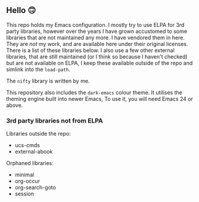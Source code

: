 
## Hello :upside_down_face:

This repo holds my Emacs configuration.  I mostly try to use ELPA for
3rd party libraries, however over the years I have grown accustomed to
some libraries that are not maintained any more.  I have vendored them
in here.  They are *not* my work, and are available here under their
original licenses.  There is a list of these libraries below.  I also
use a few other external libraries, that are still maintained (or I
think so because I haven't checked) but are not available on ELPA, I
keep these available outside of the repo and simlink into the
`load-path`.

The `nifty` library is written by me.

This repository also includes the `dark-emacs` colour theme.  It
utilises the theming engine built into newer Emacs, To use it, you
will need Emacs 24 or above.

### 3rd party libraries not from ELPA
Libraries outside the repo:
- ucs-cmds
- external-abook

Orphaned libraries:
- minimal
- org-occur
- org-search-goto
- session
